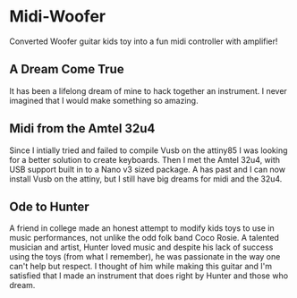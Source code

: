 # Midi-Woofer
Converted Woofer guitar kids toy into a fun midi controller with amplifier!

## A Dream Come True
It has been a lifelong dream of mine to hack together an instrument. I never imagined that I would make something so amazing. 

## Midi from the Amtel 32u4
Since I intially tried and failed to compile Vusb on the attiny85 I was looking for a better solution to create keyboards. Then I met the Amtel 32u4, with USB support built in to a Nano v3 sized package. A has past and I can now install Vusb on the attiny, but I still have big dreams for midi and the 32u4. 

## Ode to Hunter
A friend in college made an honest attempt to modify kids toys to use in music performances, not unlike the odd folk band Coco Rosie. A talented musician and artist, Hunter loved music and despite his lack of success using the toys (from what I remember), he was passionate in the way one can't help but respect. I thought of him while making this guitar and I'm satisfied that I made an instrument that does right by Hunter and those who dream.
